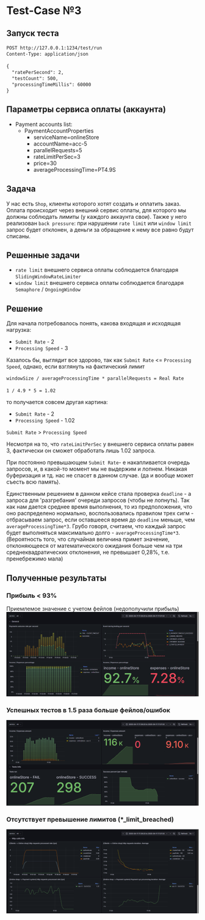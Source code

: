 # Test-Case №3

## Запуск теста
```http request
POST http://127.0.0.1:1234/test/run
Content-Type: application/json

{
  "ratePerSecond": 2,
  "testCount": 500,
  "processingTimeMillis": 60000
}
```

## Параметры сервиса оплаты (аккаунта)

* Payment accounts list:
    + PaymentAccountProperties
        - serviceName=onlineStore
        - accountName=acc-5
        - parallelRequests=5
        - rateLimitPerSec=3
        - price=30
        - averageProcessingTime=PT4.9S

## Задача

У нас есть `Shop`, клиенты которого хотят создать и оплатить заказ. Оплата происходит через внешний сервис оплаты,
для которого мы должны соблюдать лимиты (у каждого аккаунта свои). Также у него реализован `back pressure`:
при нарушении `rate limit` или `window limit` запрос будет отклонен, а деньги за обращение к нему все равно будут списаны.

## Решенные задачи

* `rate limit` внешнего сервиса оплаты соблюдается благодаря `SlidingWindowRateLimiter`
* `window limit` внешнего сервиса оплаты соблюдается благодаря `Semaphore` / `OngoingWindow`

## Решение

Для начала потребовалось понять, какова входящая и исходящая нагрузка:
* `Submit Rate` - 2
* `Processing Speed` - 3

Казалось бы, выглядит все здорово, так как `Submit Rate` <= `Processing Speed`, однако, если взглянуть на 
фактический лимит <br /> 
```
windowSize / averageProcessingTime * parallelRequests = Real Rate

1 / 4.9 * 5 = 1.02
```
то получается совсем другая картина:

* `Submit Rate` - 2
* `Processing Speed` - 1.02

`Submit Rate` > `Processing Speed`

Несмотря на то, что `rateLimitPerSec` у внешнего сервиса оплаты равен 3, фактически он сможет обработать лишь 1.02 запроса.

При постоянно превышающем `Submit Rate`- е накапливается очередь запросов, и, в какой-то момент мы не выдержим и лопнем.
Никакая буферизация и тд. нас не спасет в данном случае. (да и вообще может съесть всю память).

Единственным решением в данном кейсе стала проверка `deadline` - а запроса для 'разгребания' очереди запросов (чтобы не лопнуть).
Так как нам дается среднее время выполнения, то из предположения, что оно распределено нормально, воспользовались правилом трех сигм - 
отбрасываем запрос, если оставшееся время до `deadline` меньше, чем `averageProcessingTime*3`. Грубо говоря, считаем, что каждый запрос будет
выполняться максимально долго - `averageProcessingTime*3`.
(Вероятность того, что случайная величина примет значение, отклоняющееся от математического ожидания больше чем на три среднеквадратических отклонения, не превышает 0,28%, т.е. пренебрежимо мала)

## Полученные результаты

### Прибыль < 93%
Приемлемое значение с учетом фейлов (недополучили прибыль)
![](/doc/images/metrics_1.png)
### Успешных тестов в 1.5 раза больше фейлов/ошибок
![](/doc/images/metrics_2.png)
### Отсутствует превышение лимитов (*_limit_breached)
![](/doc/images/metrics_3.png)